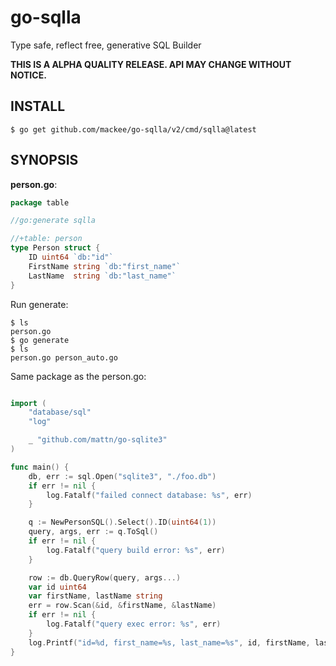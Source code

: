 # go-sqlla
Type safe, reflect free, generative SQL Builder

**THIS IS A ALPHA QUALITY RELEASE. API MAY CHANGE WITHOUT NOTICE.**

## INSTALL

```
$ go get github.com/mackee/go-sqlla/v2/cmd/sqlla@latest
```

## SYNOPSIS

**person.go**:
```go
package table

//go:generate sqlla

//+table: person
type Person struct {
	ID uint64 `db:"id"`
	FirstName string `db:"first_name"`
	LastName  string `db:"last_name"`
}
```

Run generate:
```
$ ls
person.go
$ go generate
$ ls
person.go person_auto.go
```

Same package as the person.go:
```go

import (
	"database/sql"
	"log"

	_ "github.com/mattn/go-sqlite3"
)

func main() {
	db, err := sql.Open("sqlite3", "./foo.db")
	if err != nil {
		log.Fatalf("failed connect database: %s", err)
	}

	q := NewPersonSQL().Select().ID(uint64(1))
	query, args, err := q.ToSql()
	if err != nil {
		log.Fatalf("query build error: %s", err)
	}

	row := db.QueryRow(query, args...)
	var id uint64
	var firstName, lastName string
	err = row.Scan(&id, &firstName, &lastName)
	if err != nil {
		log.Fatalf("query exec error: %s", err)
	}
	log.Printf("id=%d, first_name=%s, last_name=%s", id, firstName, lastName)
}
```

